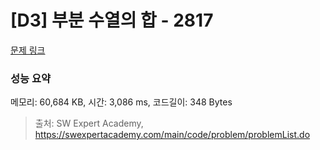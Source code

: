# [D3] 부분 수열의 합 - 2817 

[문제 링크](https://swexpertacademy.com/main/code/problem/problemDetail.do?contestProbId=AV7IzvG6EksDFAXB) 

### 성능 요약

메모리: 60,684 KB, 시간: 3,086 ms, 코드길이: 348 Bytes



> 출처: SW Expert Academy, https://swexpertacademy.com/main/code/problem/problemList.do